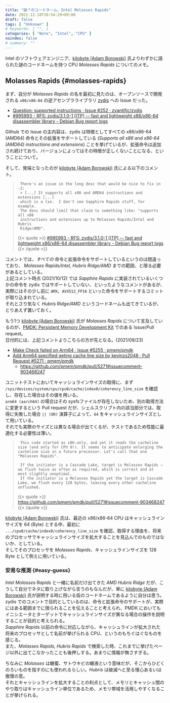 ```yaml
---
title: "謎？のコードネーム、Intel Molasses Rapids"
date: 2021-12-10T10:54:29+09:00
draft: false
tags: [ "Unknown" ]
# keywords: [ "", ]
categories: [ "Note", "Intel", "CPU" ]
noindex: false
# summary: ""
---
```


Intel のソフトウェアエンジニア、[kilobyte (Adam Borowski)](https://github.com/kilobyte) 氏よりわずかに語られた謎のコードネームを持つ CPU *Molasses Rapids* についてのメモ。  

## Molasses Rapids {#molasses-rapids}

まず、自分が *Molasses Rapids* の名を最初に見たのは、オープンソースで開発される `x86/x86-64` の逆アセンブラライブラリ [zydis](https://zydis.re/) への Issue だった。  

 * [Question: supported instructions · Issue #252 · zyantific/zydis](https://github.com/zyantific/zydis/issues/252)
 * [#995993 - RFS: zydis/3.1.0-1 [ITP] -- fast and lightweight x86/x86-64 disassembler library - Debian Bug report logs](https://bugs.debian.org/cgi-bin/bugreport.cgi?bug=995993#12)

Github での Issue の主内容は、zydis は特徴としてすべての x86/x86-64 (AMD64) 命令とその拡張をサポートしている (*Supports all x86 and x86-64 (AMD64) instructions and extensions*) ことを挙げているが、拡張命令は追加され続けており、バージョンによってはその特徴が正しくないことになる、ということについて。  

そして、発端となったのが [kilobyte (Adam Borowski)](https://github.com/kilobyte) 氏による以下のコメント。  

 > 		There's an issue in the long desc that would be nice to fix in -2:
 > 		> [...] It supports all x86 and AMD64 instructions and extensions [...]
 > 		which is a lie.  I don't see Sapphire Rapids stuff, for example.
 > 		The desc should limit that claim to something like: "supports all x86
 > 		instructions and extensions up to Molasses Rapids/Intel and Hubris
 > 		Ridge/AMD".
 >
 > {{< quote >}} [#995993 - RFS: zydis/3.1.0-1 [ITP] -- fast and lightweight x86/x86-64 disassembler library - Debian Bug report logs](https://bugs.debian.org/cgi-bin/bugreport.cgi?bug=995993#12) {{< /quote >}}

コメントでは、*すべての* 命令と拡張命令をサポートしているというのは間違っており、 *Molasses Rapids/Intel, Hubris Ridge/AMD* までの範囲、と限る必要があるとしている。  
上記コメント時点 (2021/10/12) では *Sapphire Rapids* に実装されているいくつかの命令を zydis ではサポートしていない、といったようなコメントがあるが、実際にはその少し前に `AMX`、`AVX512_FP16` といった命令をサポートするコミットが取り込まれている。  
それとさり気なく *Hubris Ridge/AMD* というコードネームも出てきているが、とりあえず置いておく。  

もう1つ [kilobyte (Adam Borowski)](https://github.com/kilobyte) 氏が *Molasses Rapids* について言及しているのが、[PMDK: Persistent Memory Development Kit](https://github.com/pmem/pmdk) でのある Issue/Pull  request。  
日付的には、上記コメントよりこちらの方が先となる。(2021/08/23)  

 * [Make Check failed on Arm64 · Issue #5255 · pmem/pmdk](https://github.com/pmem/pmdk/issues/5255)
 * [Add Arm64 specified geting cache line size by kevinzs2048 · Pull Request #5271 · pmem/pmdk](https://github.com/pmem/pmdk/pull/5271)
    * <https://github.com/pmem/pmdk/pull/5271#issuecomment-903468247>

ユニットテストにおいてキャッシュラインサイズの取得に、まず `/sys/devices/system/cpu/cpu0/cache/index0/coherency_line_size` を確認し、存在した場合はその値を用いる。  
`arm64 (aarch64)` の場合はその sysfsファイルが存在しないため、別の取得方法に変更するという Pull request だが、シェルスクリプト内の該当部分では、取得に失敗した場合 `|| (OR)` 演算子によって、`64` をキャッシュラインサイズとして用いている。  
それでも実際のサイズとは異なる場合が出てくるが、テストであるため性能に最適化する必要性は薄い。  

 > 		This code started as x86-only, and yet it reads the cacheline size (and only for CPU 0!). It seems to anticipate enlarging the cacheline size in a future processor. Let's call that one "Molasses Rapids".
 > 		
 > 		If the initiator is a Cascade Lake, target is Molasses Rapids — we flush twice as often as required, which is correct and at most slightly unoptimal.
 > 		If the initiator is a Molasses Rapids yet the target is Cascade Lake, we flush every 128 bytes, leaving every other cacheline unflushed.
 >
 > {{< quote >}} <https://github.com/pmem/pmdk/pull/5271#issuecomment-903468247> {{< /quote >}}

[kilobyte (Adam Borowski)](https://github.com/kilobyte) 氏は、最近の x86/x86-64 CPU はキャッシュラインサイズを 64 (Byte) とする中、最初に `.../cpu0/cache/index0/coherency_line_size` を確認、取得する理由を、将来のプロセッサでキャッシュラインサイズを拡大することを見込んでのものではないか、としている。  
そしてそのプロセッサを *Molasses Rapids*、キャッシュラインサイズを 128 Byte として例えに用いている。  

### 安易な推測 {#easy-guess}

*Intel Molasses Rapids* と一緒に名前だけ出てきた *AMD Hubris Ridge* だが、こうして自分でネタに取り上げながら言うのもなんだが、単に [kilobyte (Adam Borowski)](https://github.com/kilobyte) 氏が説明する時に用いる仮のコードネームであるように自分は思う。  
zydis でのコメントで目的としているのは、命令と拡張命令のサポートが、実際にはある範囲までに限られることを伝えることと考えられ、PMDK においてもイニシエータとターゲットでキャッシュラインサイズが異なる場合の操作を説明することが目的と考えられる。  
*Sapphire Rapids* 以前の命令に対応しながら、キャッシュラインが拡大された将来のプロセッサとして名前が挙げられる CPU、というのもちぐはぐなものを感じる。  
また、*Molasses Rapids, Hubris Rapids* で検索した時、これまでに挙げたページ以外に出てこなかったことも後押しする。あまりに情報が無さすぎる。  

ちなみに *Molasses* は糖蜜、サトウキビの糖液という意味だが、そこからひどくのろいものを指すのにも使われるらしい。*Hubris* は破滅へと至る慢心あるいは傲慢の意。  
それとキャッシュラインを拡大することの利点として、メモリとキャッシュ間のやり取りはキャッシュライン単位であるため、メモリ帯域を活用しやすくなることが挙げられる。  

